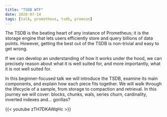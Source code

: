 ```yaml
---
title: "TSDB WTF"
date: 2020-07-14
tags: [talk, prometheus, tsdb, promcon]
---
```


The TSDB is the beating heart of any instance of Prometheus; it is the storage engine that lets users efficiently store and query billions of data points. However, getting the best out of the TSDB is non-trivial and easy to get wrong.

If we can develop an understanding of how it works under the hood, we can precisely reason about what it is well suited for, and more importantly, what it is not well suited for.

In this beginner-focused talk we will introduce the TSDB, examine its main components, and explain how each piece fits together. We will walk through the lifecycle of a sample, from storage to compaction and retrieval. In this journey we will cover: blocks, chunks, wals, series churn, cardinality, inverted indexes and… gorillas?

{{< youtube zTH7DKAWqHc >}}